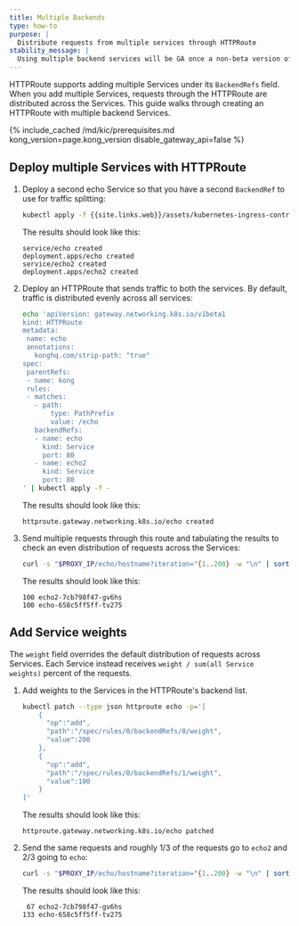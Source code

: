 ```yaml
---
title: Multiple Backends
type: how-to
purpose: |
  Distribute requests from multiple services through HTTPRoute
stability_message: |
  Using multiple backend services will be GA once a non-beta version of the <a href="https://gateway-api.sigs.k8s.io/">Kubernetes Gateway API</a> is available.
---
```


HTTPRoute supports adding multiple Services under its `BackendRefs` field. When you add multiple Services,
requests through the HTTPRoute are distributed across the Services. This guide walks through creating an HTTPRoute with multiple backend Services.

{% include_cached /md/kic/prerequisites.md kong_version=page.kong_version disable_gateway_api=false %}

## Deploy multiple Services with HTTPRoute

1. Deploy a second echo Service so that you have a second `BackendRef` to use for traffic splitting:
    ```bash
    kubectl apply -f {{site.links.web}}/assets/kubernetes-ingress-controller/examples/echo-services.yaml
    ```
    The results should look like this:
    ```text
    service/echo created
    deployment.apps/echo created
    service/echo2 created
    deployment.apps/echo2 created
    ```

1. Deploy an HTTPRoute that sends traffic to both the services. By default, traffic is distributed evenly across all services:

    ```bash
   echo 'apiVersion: gateway.networking.k8s.io/v1beta1
   kind: HTTPRoute
   metadata:
     name: echo
     annotations:
       konghq.com/strip-path: "true"
   spec:
     parentRefs:
     - name: kong
     rules:
     - matches:
       - path:
           type: PathPrefix
           value: /echo
       backendRefs:
       - name: echo
         kind: Service
         port: 80
       - name: echo2
         kind: Service
         port: 80
   ' | kubectl apply -f -
    ```
    The results should look like this:
    ```text
    httproute.gateway.networking.k8s.io/echo created
    ```

1. Send multiple requests through this route and tabulating the results to check an even distribution of requests across the Services:
    ```bash
    curl -s "$PROXY_IP/echo/hostname?iteration="{1..200} -w "\n" | sort | uniq -c
    ```
    The results should look like this:
    ```text
    100 echo2-7cb798f47-gv6hs
    100 echo-658c5ff5ff-tv275
    ```

## Add Service weights

The `weight` field overrides the default distribution of requests across Services. Each Service instead receives `weight / sum(all Service weights)` percent of the requests. 
1. Add weights to the Services in the HTTPRoute's backend list.

    ```bash
    kubectl patch --type json httproute echo -p='[
        {
          "op":"add",
          "path":"/spec/rules/0/backendRefs/0/weight",
          "value":200
        },
        {
          "op":"add",
          "path":"/spec/rules/0/backendRefs/1/weight",
          "value":100
        }
    ]'
    ```
    The results should look like this:
    ```text
    httproute.gateway.networking.k8s.io/echo patched
    ```

1. Send the same requests and roughly 1/3 of the requests go to `echo2` and 2/3 going to `echo`:

    ```bash
    curl -s "$PROXY_IP/echo/hostname?iteration="{1..200} -w "\n" | sort | uniq -c
    ```
    The results should look like this:
    ```text
     67 echo2-7cb798f47-gv6hs
    133 echo-658c5ff5ff-tv275
   ```
